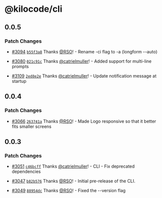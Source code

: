 # @kilocode/cli

## 0.0.5

### Patch Changes

- [#3094](https://github.com/Kilo-Org/kilocode/pull/3094) [`b55f3a8`](https://github.com/Kilo-Org/kilocode/commit/b55f3a8784df8efc1ff5f06d53a7c5998b4794ea) Thanks [@RSO](https://github.com/RSO)! - Rename -ci flag to -a (longform --auto)

- [#3080](https://github.com/Kilo-Org/kilocode/pull/3080) [`021c91c`](https://github.com/Kilo-Org/kilocode/commit/021c91c98ac8959f1de0f651d9bfd0e0ab885b17) Thanks [@catrielmuller](https://github.com/catrielmuller)! - Added support for multi-line prompts

- [#3109](https://github.com/Kilo-Org/kilocode/pull/3109) [`2ed8e2e`](https://github.com/Kilo-Org/kilocode/commit/2ed8e2ec655efd22a081fe299b02d05e95227637) Thanks [@catrielmuller](https://github.com/catrielmuller)! - Update notification message at startup

## 0.0.4

### Patch Changes

- [#3066](https://github.com/Kilo-Org/kilocode/pull/3066) [`263741a`](https://github.com/Kilo-Org/kilocode/commit/263741a88054cf57591e5e240dfcafc8bb5c97ee) Thanks [@RSO](https://github.com/RSO)! - Made Logo responsive so that it better fits smaller screens

## 0.0.3

### Patch Changes

- [#3051](https://github.com/Kilo-Org/kilocode/pull/3051) [`c46bcff`](https://github.com/Kilo-Org/kilocode/commit/c46bcffc3e02b114042c96929c151206f26b412c) Thanks [@catrielmuller](https://github.com/catrielmuller)! - CLI - Fix deprecated dependencies

- [#3047](https://github.com/Kilo-Org/kilocode/pull/3047) [`b82b576`](https://github.com/Kilo-Org/kilocode/commit/b82b5765cb2a8334b06d98df992bb6763ef1d786) Thanks [@RSO](https://github.com/RSO)! - Initial pre-release of the CLI.

- [#3049](https://github.com/Kilo-Org/kilocode/pull/3049) [`88954dc`](https://github.com/Kilo-Org/kilocode/commit/88954dc4cca1b59aa7dc145eb86861960e3a20e1) Thanks [@RSO](https://github.com/RSO)! - Fixed the --version flag

